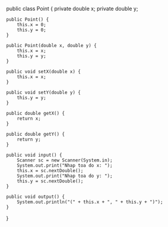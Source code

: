 public class Point {
    private double x;
    private double y;

    public Point() {
        this.x = 0;
        this.y = 0;
    }

    public Point(double x, double y) {
        this.x = x;
        this.y = y;
    }

    public void setX(double x) {
        this.x = x;
    }

    public void setY(double y) {
        this.y = y;
    }

    public double getX() {
        return x;
    }

    public double getY() {
        return y;
    }

    public void input() {
        Scanner sc = new Scanner(System.in);
        System.out.print("Nhap toa do x: ");
        this.x = sc.nextDouble();
        System.out.print("Nhap toa do y: ");
        this.y = sc.nextDouble();
    }

    public void output() {
        System.out.println("(" + this.x + ", " + this.y + ")");
    }
}
